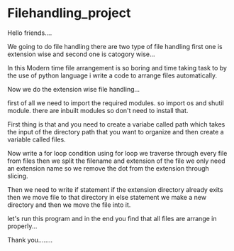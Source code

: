 # Filehandling_project
Hello friends....

We going to do file handling there are two type of
file handling first one is extension wise and second one is 
catogory wise...

In this Modern time file arrangement is so boring
and time taking task to by the use of python language i
write a code to arrange files automatically.

Now we do the extension wise file handling...

first of all we need to import the required modules. so import os and
shutil module. there are inbuilt modules so don't need to install that.

First thing is that and you need to create a variabe called path 
which takes the input of the directory path that you want to organize
and then create a variable called files.

Now write a for loop condition using for loop we traverse through every
file from files then we split the filename and extension of the file
we only need an extension name so we remove the dot from the extension 
through slicing.

Then we need to write if statement if the extension directory already
exits then we move file to that directory in else statement we make a 
new directory and then we move the file into it.

let's run this program and in the end you find that all files are arrange 
in properly...

Thank you........
